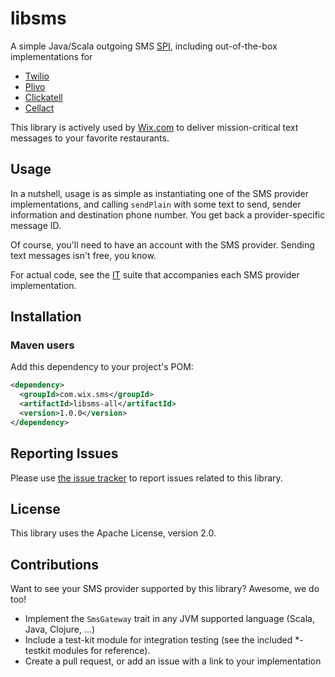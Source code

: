 # libsms
A simple Java/Scala outgoing SMS [SPI](https://en.wikipedia.org/wiki/Service_provider_interface), including out-of-the-box implementations for
* [Twilio](http://www.twilio.com/)
* [Plivo](https://www.plivo.com/)
* [Clickatell](http://www.clickatell.com/)
* [Cellact](http://www.cellact.co.il/)

This library is actively used by [Wix.com](http://www.wix.com/) to deliver mission-critical text messages to your favorite restaurants.

## Usage
In a nutshell, usage is as simple as instantiating one of the SMS provider implementations, and calling `sendPlain` with some text to send, sender information and destination phone number. You get back a provider-specific message ID.

Of course, you'll need to have an account with the SMS provider. Sending text messages isn't free, you know.

For actual code, see the [IT](https://en.wikipedia.org/wiki/Integration_testing) suite that accompanies each SMS provider implementation.

## Installation
### Maven users

Add this dependency to your project's POM:

```xml
<dependency>
  <groupId>com.wix.sms</groupId>
  <artifactId>libsms-all</artifactId>
  <version>1.0.0</version>
</dependency>
```

## Reporting Issues

Please use [the issue tracker](https://github.com/wix/libsms/issues) to report issues related to this library.

## License
This library uses the Apache License, version 2.0.

## Contributions
Want to see your SMS provider supported by this library? Awesome, we do too!
* Implement the `SmsGateway` trait in any JVM supported language (Scala, Java, Clojure, ...)
* Include a test-kit module for integration testing (see the included *-testkit modules for reference).
* Create a pull request, or add an issue with a link to your implementation
